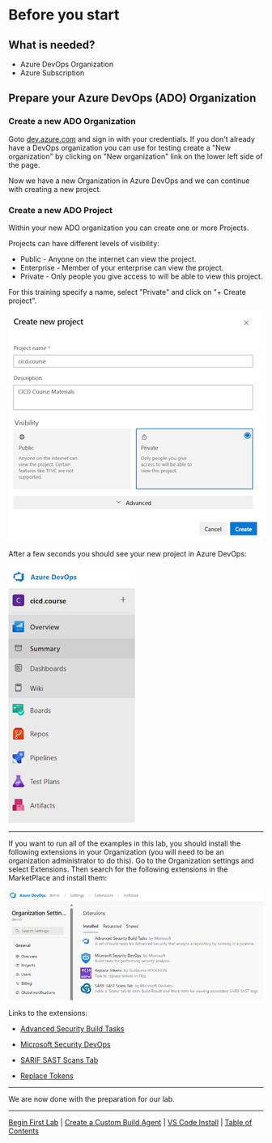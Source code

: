 # Before you start

## What is needed?

* Azure DevOps Organization
* Azure Subscription

## Prepare your Azure DevOps (ADO) Organization

### Create a new ADO Organization

Goto [dev.azure.com](http://dev.azure.com) and sign in with your credentials. If you don't already have a DevOps organization you can use for testing create a "New organization" by clicking on "New organization" link on the lower left side of the page.

Now we have a new Organization in Azure DevOps and we can continue with creating a new project.

### Create a new ADO Project

Within your new ADO organization you can create one or more Projects.

Projects can have different levels of visibility:

* Public - Anyone on the internet can view the project.
* Enterprise - Member of your enterprise can view the project.
* Private - Only people you give access to will be able to view this project.

For this training specify a name, select "Private" and click on "+ Create project".

![Create a new Project](img/010_new_devops_project.png)

After a few seconds you should see your new project in Azure DevOps:

![First look / new project](img/020_first_look_new_project.png)

---

If you want to run all of the examples in this lab, you should install the following extensions in your Organization (you will need to be an organization administrator to do this).  Go to the Organization settings and select Extensions.  Then search for the following extensions in the MarketPlace and install them:

![Org Extensions](img/400_AzDO_Org_Extensions.png)

Links to the extensions:

* [Advanced Security Build Tasks](https://marketplace.visualstudio.com/items?itemName=ms.advancedsecurity-tasks&targetId=878bf5ce-b484-4cf6-90a2-aa4a84de88e3&utm_source=vstsproduct&utm_medium=ExtHubManageList)

* [Microsoft Security DevOps](https://marketplace.visualstudio.com/items?itemName=ms-securitydevops.microsoft-security-devops-azdevops&targetId=878bf5ce-b484-4cf6-90a2-aa4a84de88e3&utm_source=vstsproduct&utm_medium=ExtHubManageList)

* [SARIF SAST Scans Tab](https://marketplace.visualstudio.com/items?itemName=sariftools.scans&targetId=2dc64d21-d78c-495f-a4c1-d304d7437c3d&utm_source=vstsproduct&utm_medium=ExtHubManageList)

* [Replace Tokens](https://marketplace.visualstudio.com/items?itemName=qetza.replacetokens&targetId=878bf5ce-b484-4cf6-90a2-aa4a84de88e3&utm_source=vstsproduct&utm_medium=ExtHubManageList)

---

We are now done with the preparation for our lab.

<!-- ------------------------------------------------------------------------------------------ -->

---

[Begin First Lab](../yml/01_Starter/readme.md) | [Create a Custom Build Agent](../build-agents/desktop-runner/readme.md) | [VS Code Install](../setup/3-Visual-Studio-Code.md) | [Table of Contents](../../readme.md)
